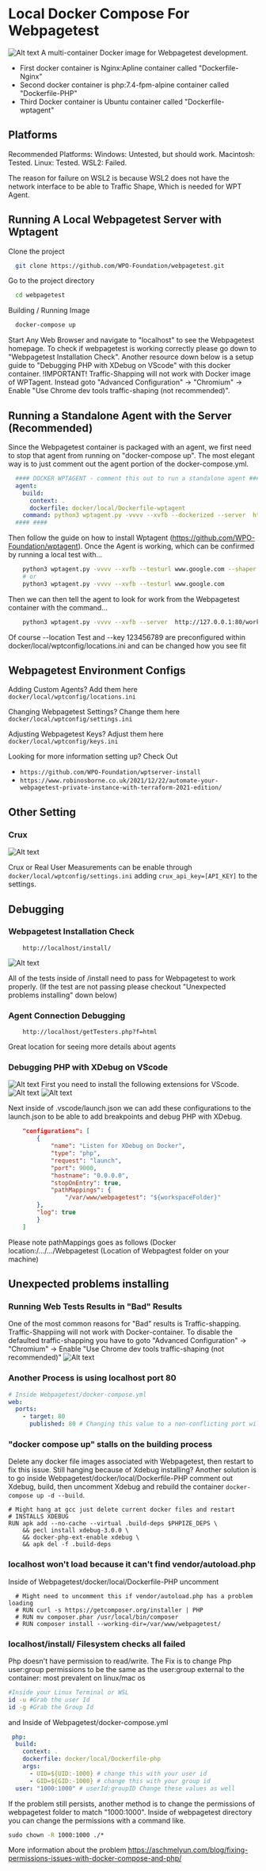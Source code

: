 
# Local Docker Compose For Webpagetest
![Alt text](assests/index.png?raw=true "Index.png")
A multi-container Docker image for Webpagetest development. 
- First docker container is Nginx:Apline container called "Dockerfile-Nginx"
- Second docker container is php:7.4-fpm-alpine container called "Dockerfile-PHP"
- Third Docker container is Ubuntu container called "Dockerfile-wptagent"

## Platforms
Recommended Platforms:
Windows: Untested, but should work.
Macintosh: Tested.
Linux: Tested.
WSL2: Failed.

The reason for failure on WSL2 is because WSL2 does not have the network interface to be able to Traffic Shape, Which is needed for WPT Agent.
## Running A Local Webpagetest Server with Wptagent

Clone the project

```bash
  git clone https://github.com/WPO-Foundation/webpagetest.git
```
Go to the project directory

```bash
  cd webpagetest
```
Building / Running Image

```bash
  docker-compose up
```

Start Any Web Browser and navigate to "localhost" to see the Webpagetest homepage. To check if webpagetest is working correctly please go down to "Webpagetest Installation Check". Another resource down below is a setup guide to "Debugging PHP with XDebug on VScode" with this docker container. !IMPORTANT! Traffic-Shapping will not work with Docker image of WPTagent. Instead goto "Advanced Configuration" -> "Chromium" -> Enable "Use Chrome dev tools traffic-shaping (not recommended)".

## Running a Standalone Agent with the Server (Recommended)
Since the Webpagetest container is packaged with an agent, we first need to stop that agent from running on "docker-compose up". The most elegant way is to just comment out the agent portion of the docker-compose.yml.

```docker-compose.yml
  #### DOCKER WPTAGENT - comment this out to run a standalone agent ####
  agent:
    build:
      context: .
      dockerfile: docker/local/Dockerfile-wptagent
    command: python3 wptagent.py -vvvv --xvfb --dockerized --server  http://web/work/ --location Test --key 123456789
  #### ####
```

Then follow the guide on how to install Wptagent (https://github.com/WPO-Foundation/wptagent). Once the Agent is working, which can be confirmed by running a local test with...

```bash
    python3 wptagent.py -vvvv --xvfb --testurl www.google.com --shaper none #Shaper doesn't work with my instance
    # or
    python3 wptagent.py -vvvv --xvfb --testurl www.google.com
```
Then we can then tell the agent to look for work from the Webpagetest container with the command...
```bash
    python3 wptagent.py -vvvv --xvfb --server  http://127.0.0.1:80/work/ --location Test --key 123456789
```
Of course --location Test and --key 123456789 are preconfigured within docker/local/wptconfig/locations.ini and can be changed how you see fit

## Webpagetest Environment Configs

Adding Custom Agents? Add them here
`docker/local/wptconfig/locations.ini`

Changing Webpagetest Settings? Change them here
`docker/local/wptconfig/settings.ini`

Adjusting Webpagetest Keys? Adjust them here
`docker/local/wptconfig/keys.ini`

Looking for more information setting up? Check Out 
 - `https://github.com/WPO-Foundation/wptserver-install`
 - `https://www.robinosborne.co.uk/2021/12/22/automate-your-webpagetest-private-instance-with-terraform-2021-edition/`


## Other Setting

### Crux
![Alt text](assests/crux.png?raw=true "Index.png")

Crux or Real User Measurements can be enable through 
`docker/local/wptconfig/settings.ini` adding
`crux_api_key=[API_KEY]` to the settings.


## Debugging


### Webpagetest Installation Check 
```Browser
    http://localhost/install/
```
![Alt text](assests/install.png?raw=true "Index.png")

All of the tests inside of /install need to pass for Webpagetest to work properly. (If the test are not passing please checkout "Unexpected problems installing" down below)
### Agent Connection Debugging
```Browser
    http://localhost/getTesters.php?f=html
```
Great location for seeing more details about agents

### Debugging PHP with XDebug on VScode
![Alt text](assests/xdebug.png?raw=true "Index.png")
First you need to install the following extensions for VScode.
![Alt text](assests/xdebugext.png?raw=true "Index.png")
![Alt text](assests/dockerext.png?raw=true "Index.png")

Next inside of .vscode/launch.json we can add these configurations 
to the launch.json to be able to add breakpoints and debug PHP with XDebug.
```.vscode/launch.json
    "configurations": [
        {
            "name": "Listen for XDebug on Docker",
            "type": "php",
            "request": "launch",
            "port": 9000,
            "hostname": "0.0.0.0",
            "stopOnEntry": true,
            "pathMappings": {
                "/var/www/webpagetest": "${workspaceFolder}" 
        },
        "log": true
        }
    ]
```
Please note pathMappings goes as follows (Docker location:/.../.../Webpagetest (Location of Webpagtest folder on your machine)
## Unexpected problems installing

### Running Web Tests Results in "Bad" Results
  One of the most common reasons for "Bad" results is Traffic-shapping. Traffic-Shappiing will not work with Docker-container. To disable the defaulted traffic-shapping you have to goto "Advanced Configuration" -> "Chromium" -> Enable "Use Chrome dev tools traffic-shaping (not recommended)"
  ![Alt text](assests/xdebug.png?raw=true "traffic-shape.png")
  

### Another Process is using localhost port 80
  ```yml
  # Inside Webpagetest/docker-compose.yml
  web:
    ports:
      - target: 80
        published: 80 # Changing this value to a non-conflicting port will fix the problem

```
  
### "docker compose up" stalls on the building process
  Delete any docker file images associated with Webpagetest, then restart to fix this issue.
  Still hanging because of Xdebug installing? Another solution is to go inside Webpagetest/docker/local/Dockerfile-PHP comment out Xdebug, build, then uncomment Xdebug and rebuild the container `docker-compose up -d --build`.
  ```docker-php
  # Might hang at gcc just delete current docker files and restart
  # INSTALLS XDEBUG
  RUN apk add --no-cache --virtual .build-deps $PHPIZE_DEPS \
      && pecl install xdebug-3.0.0 \
      && docker-php-ext-enable xdebug \
      && apk del -f .build-deps
  ```
### localhost won't load because it can't find vendor/autoload.php
  Inside of Webpagetest/docker/local/Dockerfile-PHP uncomment
  ```docker-php
    # Might need to uncomment this if vendor/autoload.php has a problem loading
    # RUN curl -s https://getcomposer.org/installer | PHP
    # RUN mv composer.phar /usr/local/bin/composer
    # RUN composer install --working-dir=/var/www/webpagetest/
  ``` 

### localhost/install/ Filesystem checks all failed
  Php doesn't have permission to read/write. The Fix is to change Php user:group permissions to be the same as the user:group external to the container: most prevalent on linux/mac os
  ```bash
  #Inside your Linux Terminal or WSL
  id -u #Grab the user Id
  id -g #Grab the Group Id
  ```
  and Inside of Webpagetest/docker-compose.yml
  ```yml
   php:
    build: 
      context: .
      dockerfile: docker/local/Dockerfile-php
      args:
        - UID=${UID:-1000} # change this with your user id
        - GID=${GID:-1000} # change this with your group id
    user: "1000:1000" # userId:groupID Change these values as well
  ```
  If the problem still persists, another method is to change the permissions of webpagetest folder to match "1000:1000". Inside of webpagetest directory you can change the permissions with a command like.
  ```cmd
  sudo chown -R 1000:1000 ./*
  ```
  
  
  More information about the problem
  https://aschmelyun.com/blog/fixing-permissions-issues-with-docker-compose-and-php/



